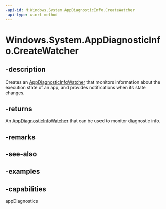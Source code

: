 ```yaml
---
-api-id: M:Windows.System.AppDiagnosticInfo.CreateWatcher
-api-type: winrt method
---
```


<!-- Method syntax.
public AppDiagnosticInfoWatcher AppDiagnosticInfo.CreateWatcher()
-->

# Windows.System.AppDiagnosticInfo.CreateWatcher

## -description
Creates an [AppDiagnosticInfoWatcher](appdiagnosticinfowatcher.md) that monitors information about the execution state of an app, and provides notifications when its state changes.

## -returns
An [AppDiagnosticInfoWatcher](appdiagnosticinfowatcher.md) that can be used to monitor diagnostic info.

## -remarks

## -see-also

## -examples

## -capabilities
appDiagnostics
